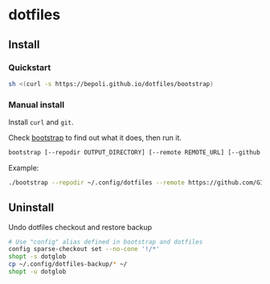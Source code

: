 # dotfiles

## Install
### Quickstart
```sh
sh <(curl -s https://bepoli.github.io/dotfiles/bootstrap)
```

### Manual install
Install `curl` and `git`.

Check [bootstrap](bootstrap) to find out what it does, then run it.
```sh
bootstrap [--repodir OUTPUT_DIRECTORY] [--remote REMOTE_URL] [--github GITHUB_USERNAME] [--gitname FULL_NAME]
```
Example:
```sh
./bootstrap --repodir ~/.config/dotfiles --remote https://github.com/GITHUB_USERNAME/dotfiles.git --github GITHUB_USERNAME --gitname "FULL NAME"
```

## Uninstall
Undo dotfiles checkout and restore backup
```sh
# Use "config" alias defined in bootstrap and dotfiles
config sparse-checkout set --no-cone '!/*'
shopt -s dotglob
cp ~/.config/dotfiles-backup/* ~/
shopt -u dotglob
```

